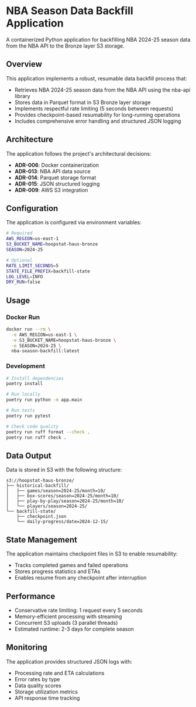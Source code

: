 # NBA Season Data Backfill Application

A containerized Python application for backfilling NBA 2024-25 season data from the NBA API to the Bronze layer S3 storage.

## Overview

This application implements a robust, resumable data backfill process that:
- Retrieves NBA 2024-25 season data from the NBA API using the nba-api library
- Stores data in Parquet format in S3 Bronze layer storage
- Implements respectful rate limiting (5 seconds between requests)
- Provides checkpoint-based resumability for long-running operations
- Includes comprehensive error handling and structured JSON logging

## Architecture

The application follows the project's architectural decisions:
- **ADR-006**: Docker containerization
- **ADR-013**: NBA API data source
- **ADR-014**: Parquet storage format
- **ADR-015**: JSON structured logging
- **ADR-009**: AWS S3 integration

## Configuration

The application is configured via environment variables:

```bash
# Required
AWS_REGION=us-east-1
S3_BUCKET_NAME=hoopstat-haus-bronze
SEASON=2024-25

# Optional
RATE_LIMIT_SECONDS=5
STATE_FILE_PREFIX=backfill-state
LOG_LEVEL=INFO
DRY_RUN=false
```

## Usage

### Docker Run

```bash
docker run --rm \
  -e AWS_REGION=us-east-1 \
  -e S3_BUCKET_NAME=hoopstat-haus-bronze \
  -e SEASON=2024-25 \
  nba-season-backfill:latest
```

### Development

```bash
# Install dependencies
poetry install

# Run locally
poetry run python -m app.main

# Run tests
poetry run pytest

# Check code quality
poetry run ruff format --check .
poetry run ruff check .
```

## Data Output

Data is stored in S3 with the following structure:

```
s3://hoopstat-haus-bronze/
├── historical-backfill/
│   ├── games/season=2024-25/month=10/
│   ├── box-scores/season=2024-25/month=10/
│   ├── play-by-play/season=2024-25/month=10/
│   └── players/season=2024-25/
└── backfill-state/
    ├── checkpoint.json
    └── daily-progress/date=2024-12-15/
```

## State Management

The application maintains checkpoint files in S3 to enable resumability:
- Tracks completed games and failed operations
- Stores progress statistics and ETAs
- Enables resume from any checkpoint after interruption

## Performance

- Conservative rate limiting: 1 request every 5 seconds
- Memory-efficient processing with streaming
- Concurrent S3 uploads (3 parallel threads)
- Estimated runtime: 2-3 days for complete season

## Monitoring

The application provides structured JSON logs with:
- Processing rate and ETA calculations
- Error rates by type
- Data quality scores
- Storage utilization metrics
- API response time tracking